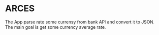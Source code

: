 # ARCES
The App parse rate some currensy from bank API and convert it to JSON. The main goal is get some currency average rate.
